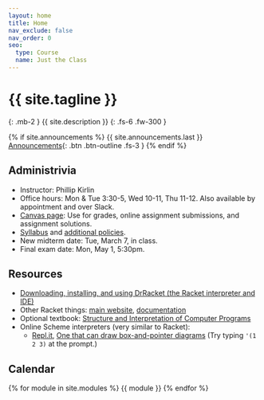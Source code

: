 ```yaml
---
layout: home
title: Home
nav_exclude: false
nav_order: 0
seo:
  type: Course
  name: Just the Class
---
```


# {{ site.tagline }}
{: .mb-2 }
{{ site.description }}
{: .fs-6 .fw-300 }

{% if site.announcements %}
{{ site.announcements.last }}
[Announcements](announcements.md){: .btn .btn-outline .fs-3 }
{% endif %}

## Administrivia
- Instructor: Phillip Kirlin
- Office hours: Mon & Tue 3:30-5, Wed 10-11, Thu 11-12.  Also available by appointment and over Slack.
- [Canvas page](https://rhodes.instructure.com/courses/4688): Use for grades, online assignment submissions, and assignment solutions.
- [Syllabus](syllabus/syllabus-pl-s23.pdf) and [additional policies](syllabus/additional-policies.pdf).
- New midterm date: Tue, March 7, in class.
- Final exam date: Mon, May 1, 5:30pm.

## Resources
- [Downloading, installing, and using DrRacket (the Racket interpreter and IDE)](using-racket)
- Other Racket things: [main website](http://racket-lang.org), [documentation](https://docs.racket-lang.org/guide/index.html)
- Optional textbook: [Structure and Interpretation of Computer 
Programs](https://mitp-content-server.mit.edu/books/content/sectbyfn/books_pres_0/6515/sicp.zip/full-text/book/book.html)
- Online Scheme interpreters (very similar to Racket):
  - [Repl.it](https://replit.com/new/scheme), [One that can draw box-and-pointer diagrams](http://xuanji.appspot.com/js-scheme-stk/index.html)  (Try typing 
`'(1 2 3)` at the prompt.)

## Calendar
{% for module in site.modules %}
{{ module }}
{% endfor %}

